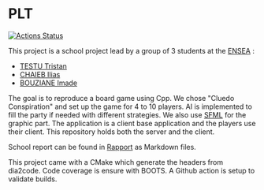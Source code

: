 # PLT

[![Actions Status](https://github.com/cbares/plt/workflows/PLT%20build/badge.svg)](https://github.com/cbares/plt/actions)

This project is a school project lead by a group of 3 students at the [ENSEA]([https://www.ensea.fr/en) :
- [TESTU Tristan](https://github.com/TestuTristan)
- [CHAIEB Ilias](https://github.com/Ilias1313)
- [BOUZIANE Imade](https://github.com/ImadeBouziane)

The goal is to reproduce a board game using Cpp. We chose "Cluedo Conspiration" and set up the game for 4 to 10 players.
AI is implemented to fill the party if needed with different strategies.
We also use [SFML](https://www.sfml-dev.org/index-fr.php) for the graphic part.
The application is a client base application and the players use their client.
This repository holds both the server and the client.

School report can be found in [Rapport](https://github.com/GuillaumeChamp/PLT/tree/master/rapport) as Markdown files.

This project came with a CMake which generate the headers from dia2code.
Code coverage is ensure with BOOTS.
A Github action is setup to validate builds.
